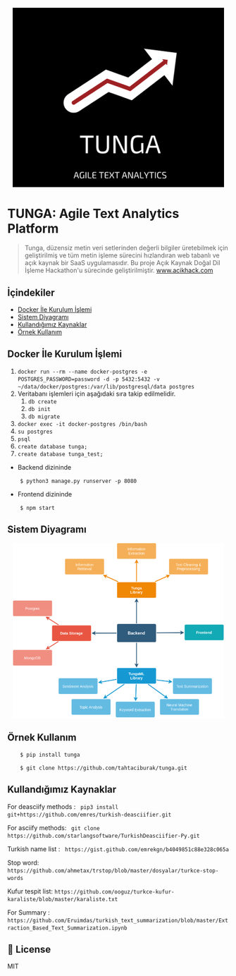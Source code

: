 <p align="center">
    <img src="images/tunga.png" width="480"\>
</p>

# TUNGA: Agile Text Analytics Platform
> Tunga, düzensiz metin veri setlerinden değerli bilgiler üretebilmek için geliştirilmiş ve tüm metin işleme sürecini 
hızlandıran web tabanlı ve açık kaynak bir SaaS uygulamasıdır. Bu proje Açık Kaynak Doğal Dil İşleme Hackathon'u sürecinde
geliştirilmiştir. www.acikhack.com


## İçindekiler
- [Docker İle Kurulum İşlemi](#Docker-İle-Kurulum-İşlemi)
- [Sistem Diyagramı](#Sistem-Diyagramı)
- [Kullandığımız Kaynaklar](#Kullandığımız-Kaynaklar)
- [Örnek Kullanım](#Örnek-Kullanım)

## Docker İle Kurulum İşlemi
1. ```docker run --rm --name docker-postgres -e POSTGRES_PASSWORD=password -d -p 5432:5432 -v ~/data/docker/postgres:/var/lib/postgresql/data postgres```
2. Veritabanı işlemleri için aşağıdaki sıra takip edilmelidir.
    1. ```db create```
    2. ```db init```
    3. ```db migrate```
3. ```docker exec -it docker-postgres /bin/bash```
4. ```su postgres```
5. ```psql```
6. ```create database tunga;```
7. ```create database tunga_test;```
- Backend dizininde
``` shell 
    $ python3 manage.py runserver -p 8080
```
- Frontend dizininde

```shell 
    $ npm start
```

## Sistem Diyagramı
<p align="center">
    <img src="images/tunga_system_diagram.png" width="480"\>
</p>

## Örnek Kullanım
``` shell 
    $ pip install tunga
```

``` shell 
    $ git clone https://github.com/tahtaciburak/tunga.git
```

## Kullandığımız Kaynaklar
For deasciify methods : ``` pip3 install git+https://github.com/emres/turkish-deasciifier.git```

For asciify methods: ``` git clone https://github.com/starlangsoftware/TurkishDeasciifier-Py.git```

Turkish name list : ``` https://gist.github.com/emrekgn/b4049851c88e328c065a```

Stop word: ```https://github.com/ahmetax/trstop/blob/master/dosyalar/turkce-stop-words```

Kufur tespit list: ```https://github.com/ooguz/turkce-kufur-karaliste/blob/master/karaliste.txt```

For Summary : ```https://github.com/Eruimdas/turkish_text_summarization/blob/master/Extraction_Based_Text_Summarization.ipynb```

## 📝 License
MIT

